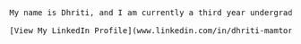 <pre>
My name is Dhriti, and I am currently a third year undergraduate student. I am studying both Computer Science and Economics.

[View My LinkedIn Profile](www.linkedin.com/in/dhriti-mamtora-78b033293)
</pre>
